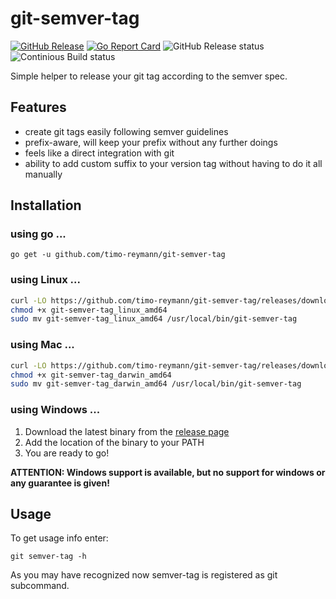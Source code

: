 git-semver-tag
===
[![GitHub Release](https://img.shields.io/github/v/release/timo-reymann/git-semver-tag.svg?label=version)](https://github.com/timo-reymann/git-semver-tag/releases)
[![Go Report Card](https://goreportcard.com/badge/github.com/timo-reymann/git-semver-tag)](https://goreportcard.com/report/github.com/timo-reymann/git-semver-tag)
![GitHub Release status](https://github.com/timo-reymann/git-semver-tag/workflows/GitHub%20Release/badge.svg)
![Continious Build status](https://github.com/timo-reymann/git-semver-tag/workflows/Build%20Project/badge.svg)

Simple helper to release your git tag according to the semver spec.

## Features
- create git tags easily following semver guidelines
- prefix-aware, will keep your prefix without any further doings
- feels like a direct integration with git
- ability to add custom suffix to your version tag without having to do it all manually

## Installation
### using go ...
``go get -u github.com/timo-reymann/git-semver-tag``

### using Linux ...
```bash
curl -LO https://github.com/timo-reymann/git-semver-tag/releases/download/$(curl -Lso /dev/null -w %{url_effective} https://github.com/timo-reymann/git-semver-tag/releases/latest | grep -o '[^/]*$')/git-semver-tag_linux_amd64
chmod +x git-semver-tag_linux_amd64
sudo mv git-semver-tag_linux_amd64 /usr/local/bin/git-semver-tag
```

### using Mac ...
```bash
curl -LO https://github.com/timo-reymann/git-semver-tag/releases/download/$(curl -Lso /dev/null -w %{url_effective} https://github.com/timo-reymann/git-semver-tag/releases/latest | grep -o '[^/]*$')/git-semver-tag_linux_amd64
chmod +x git-semver-tag_darwin_amd64
sudo mv git-semver-tag_darwin_amd64 /usr/local/bin/git-semver-tag
```

### using Windows ...
1. Download the latest binary from the [release page](https://github.com/timo-reymann/git-semver-tag/releases)
2. Add the location of the binary to your PATH
3. You are ready to go!

**ATTENTION: Windows support is available, but no support for windows or any guarantee is given!**

## Usage
To get usage info enter:

`git semver-tag -h`

As you may have recognized now semver-tag is registered as git subcommand. 
